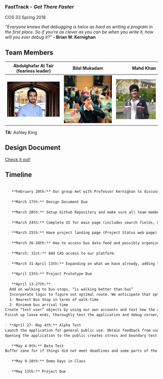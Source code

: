 ### FastTrack - _Get There Faster_

COS 33 Spring 2018

_“Everyone knows that debugging is twice as hard as writing a program in the first place. So if you're as clever as you can be when you write it, how will you ever debug it?”_ **- Brian W. Kernighan**

## Team Members

| Abdulghafar Al Tair (fearless leader)     |Bilal Mukadam        | Mahd Khan  |
| ------------- |:-------------:| -----:|
| ![alt=pic](https://github.com/BidoTair/Fast-Track/blob/master/IMG_0034.JPG) | ![alt=pic1](https://github.com/BidoTair/Fast-Track/blob/master/bilal.jpg)| ![alt=pic2](https://github.com/BidoTair/Fast-Track/blob/master/mahd.jpg) |

**TA:** Ashley King

## Design Document
[Check it out!](https://github.com/BidoTair/Fast-Track/blob/master/Abdulghafar_AlTair.pdf)
## Timeline
```markdown

 - **February 20th:** Our group met with Professor Kernighan to discuss potential project ideas
 
 - **March 17th:** Design Document Due
 
 - **March 20th:** Setup Github Repository and make sure all team members are aware of how to utilize the system

 - **March 24th:** Complete UI for main page (includes search fields, map navigation section, and route   details/timingsection), Research Google Maps API. Setup hosting on Heroku
 
 - **March 25th:** Have project landing page (Project Status web page) setup and linked to main webpage.
 
 - **March 26-28th:** How to access bus data feed and possibly organize it for our purposes. 
 
 - **March: 31st:** Add CAS access to our platform.
 
 - **March 31-April 13th:** Expanding on what we have already, adding logic and decision making. Specifically, want to have the     feature where it tells user which bus to take from a given point running. This only incorporates the “bus-taking” aspect of the route, not the “walking” aspect. In other words, it does not use the combination of the two to provide the most optimal route. Will format data give to us by TigerTransit into two sections. One consists of all the current bus routes, in segments. The other has the operating bus stops. We will store these forms of data in two seperate tables and parse user input to query the appropriate table to obtain the route segment. Use that segment in conjunction with Google Maps API to obtain the average travel time between those two points.

 - **April 13th:** Project Prototype Due

 - **April 13-27th:** 
  Add on walking to bus-stops, “is walking better than bus”
  Incorporate logic to figure out optimal route. We anticipate that optimal routes will be calculated as a function of: 
  1- Nearest Bus Stop in terms of walk-time
  2- Minimum bus arrival time
Create “test user” objects by using our own accounts and test how the app responds to different types of input and see if it gives the correct expected output i.e. the optimal route
Finish up loose ends, thoroughly test the application and debug corner/tricky cases

- **April 27- May 4th:** Alpha Test
Launch the application for general public use. Obtain feedback from users (either within the app or verbally) and use that feedback to adjust the response of the application
Opening the application to the public creates stress and boundary test cases automatically, which will be helpful in the overall testing of the application and smooth out the edges

 - **May 4-9th:** Beta Test 
Buffer zone for if things did not meet deadlines and some parts of the implementation were delayed. In a perfect scenario, this time would be used to write the report

 - **May 9-10th:** Demo Days in Class
 
 - **May 13th:** Project Due
```
